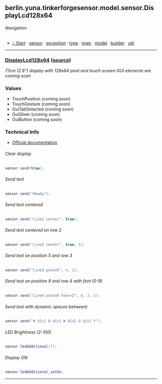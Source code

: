 ## berlin.yuna.tinkerforgesensor.model.sensor.DisplayLcd128x64
###### Navigation
* [⌂ Start](https://github.com/YunaBraska/tinkerforge-sensor/blob/master/readmeDoc/README.md) · [sensor](https://github.com/YunaBraska/tinkerforge-sensor/blob/master/readmeDoc/berlin/yuna/tinkerforgesensor/model/sensor/README.md) · [exception](https://github.com/YunaBraska/tinkerforge-sensor/blob/master/readmeDoc/berlin/yuna/tinkerforgesensor/model/exception/README.md) · [type](https://github.com/YunaBraska/tinkerforge-sensor/blob/master/readmeDoc/berlin/yuna/tinkerforgesensor/model/type/README.md) · [logic](https://github.com/YunaBraska/tinkerforge-sensor/blob/master/readmeDoc/berlin/yuna/tinkerforgesensor/logic/README.md) · [model](https://github.com/YunaBraska/tinkerforge-sensor/blob/master/readmeDoc/berlin/yuna/tinkerforgesensor/model/README.md) · [builder](https://github.com/YunaBraska/tinkerforge-sensor/blob/master/readmeDoc/berlin/yuna/tinkerforgesensor/model/builder/README.md) · [util](https://github.com/YunaBraska/tinkerforge-sensor/blob/master/readmeDoc/berlin/yuna/tinkerforgesensor/util/README.md)

---
### [DisplayLcd128x64](https://github.com/YunaBraska/tinkerforge-sensor/blob/master/readmeDoc/berlin/yuna/tinkerforgesensor/model/sensor/DisplayLcd128x64.md) ([source](https://github.com/YunaBraska/tinkerforge-sensor/blob/master/src/main/java/berlin/yuna/tinkerforgesensor/model/sensor/DisplayLcd128x64.java))
 *7.1cm (2.8") display with 128x64 pixel and touch screen* *GUI elements are coming soon* 
### Values
 * TouchPosition (coming soon)
 * TouchGesture (coming soon)
 * GuiTabSelected (coming soon)
 * GuiSliver (coming soon)
 * GuiButton (coming soon) 
### Technical Info
 * [Official documentation](href=) 
###### Clear display
 
```java
sensor.send(true);
```
 
###### Send text
 
```java
sensor.send("Howdy");
```
 
###### Send text centered
 
```java
sensor.send("Line1 center", true);
```
 
###### Send text centered on row 2
 
```java
sensor.send("Line2 center", true, 1);
```
 
###### Send text on position 5 and row 3
 
```java
sensor.send("Line3 posX=5", 4, 2);
```
 
###### Send text on position 9 and row 4 with font (0-9)
 
```java
sensor.send("Line4 posX=8 font=2", 8, 3, 2);
```
 
###### Send text with dynamic spaces between)
 
```java
sensor.send("H ${s} O ${s} W ${s} D ${s} Y");
```
 
###### LED Brightness (2-100)
 
```java
sensor.ledAdditional(7);
```
 
###### Display ON
 
```java
sensor.ledAdditional_setOn;
```

--- 
